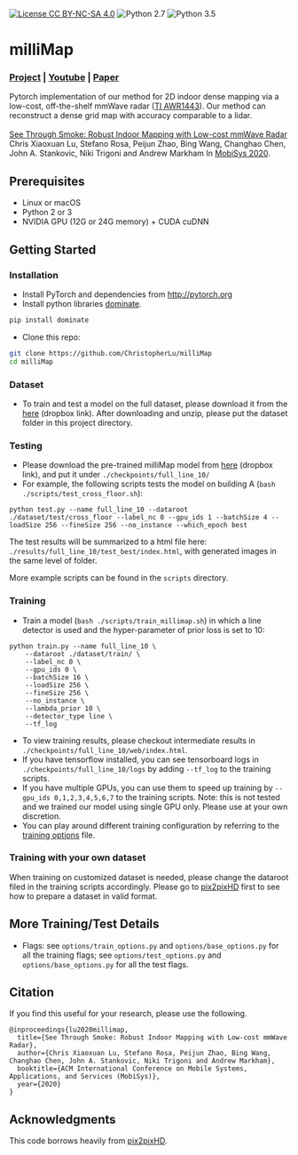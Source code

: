 [![License CC BY-NC-SA 4.0](https://img.shields.io/badge/license-CC4.0-blue.svg)](https://creativecommons.org/licenses/by-nc-sa/4.0/legalcode)
![Python 2.7](https://img.shields.io/badge/python-2.7-green.svg)
![Python 3.5](https://img.shields.io/badge/python-2.7-green.svg)

# milliMap
### [Project](https://christopherlu.github.io/publications/millimap) | [Youtube](https://www.youtube.com/watch?v=VnxS-jsr4vk&feature=youtu.be) | [Paper](https://christopherlu.github.io/files/papers/[MobiSys2020]milliMap.pdf) <br>
Pytorch implementation of our method for 2D indoor dense mapping via a low-cost, off-the-shelf mmWave radar ([TI AWR1443](https://www.ti.com/product/AWR1443)). Our method can reconstruct a dense grid map with accuracy comparable to a lidar. <br><br>
[See Through Smoke: Robust Indoor Mapping with Low-cost mmWave Radar](https://christopherlu.github.io/publications/millimap)  
Chris Xiaoxuan Lu, Stefano Rosa, Peijun Zhao, Bing Wang, Changhao Chen, John A. Stankovic, Niki Trigoni and Andrew Markham
In [MobiSys 2020](https://www.sigmobile.org/mobisys/2020/).  

## Prerequisites
- Linux or macOS
- Python 2 or 3
- NVIDIA GPU (12G or 24G memory) + CUDA cuDNN

## Getting Started
### Installation
- Install PyTorch and dependencies from http://pytorch.org
- Install python libraries [dominate](https://github.com/Knio/dominate).
```bash
pip install dominate
```
- Clone this repo:
```bash
git clone https://github.com/ChristopherLu/milliMap
cd milliMap
```

### Dataset
- To train and test a model on the full dataset, please download it from the [here](https://www.dropbox.com/sh/n7515aw0pc52chx/AAAjJqAZq26h-H_lCuMq7MeMa?dl=0) (dropbox link).
After downloading and unzip, please put the dataset folder in this project directory.

### Testing
- Please download the pre-trained milliMap model from [here](https://www.dropbox.com/s/nfwq1cjcnznadzc/best_net_G.pth?dl=0) (dropbox link), and put it under `./checkpoints/full_line_10/`
- For example, the following scripts tests the model on building A (`bash ./scripts/test_cross_floor.sh`):
```#!/bin/bash
python test.py --name full_line_10 --dataroot ./dataset/test/cross_floor --label_nc 0 --gpu_ids 1 --batchSize 4 --loadSize 256 --fineSize 256 --no_instance --which_epoch best
```
The test results will be summarized to a html file here: `./results/full_line_10/test_best/index.html`, with generated images in the same level of folder.

More example scripts can be found in the `scripts` directory.

### Training
- Train a model (`bash ./scripts/train_millimap.sh`) in which a line detector is used and the hyper-parameter of prior loss is set to 10:
```############## To train the model with new line detectors #############
python train.py --name full_line_10 \
    --dataroot ./dataset/train/ \
    --label_nc 0 \
    --gpu_ids 0 \
    --batchSize 16 \
    --loadSize 256 \
    --fineSize 256 \
    --no_instance \
    --lambda_prior 10 \
    --detector_type line \
    --tf_log
```
- To view training results, please checkout intermediate results in `./checkpoints/full_line_10/web/index.html`.
- If you have tensorflow installed, you can see tensorboard logs in `./checkpoints/full_line_10/logs` by adding `--tf_log` to the training scripts.
- If you have multiple GPUs, you can use them to speed up training by `--gpu_ids 0,1,2,3,4,5,6,7` to the training scripts. Note: this is not tested and we trained our model using single GPU only. Please use at your own discretion.
- You can play around different training configuration by referring to the [training options](https://github.com/ChristopherLu/milliMap/blob/master/options/train_options.py) file.  

### Training with your own dataset
When training on customized dataset is needed, please change the dataroot filed in the training scripts accordingly. Please go to [pix2pixHD](https://github.com/NVIDIA/pix2pixHD) first to see how to prepare a dataset in valid format.

## More Training/Test Details
- Flags: see `options/train_options.py` and `options/base_options.py` for all the training flags; see `options/test_options.py` and `options/base_options.py` for all the test flags.

## Citation

If you find this useful for your research, please use the following.

```
@inproceedings{lu2020millimap,
  title={See Through Smoke: Robust Indoor Mapping with Low-cost mmWave Radar},
  author={Chris Xiaoxuan Lu, Stefano Rosa, Peijun Zhao, Bing Wang, Changhao Chen, John A. Stankovic, Niki Trigoni and Andrew Markham},  
  booktitle={ACM International Conference on Mobile Systems, Applications, and Services (MobiSys)},
  year={2020}
}
```

## Acknowledgments
This code borrows heavily from [pix2pixHD](https://github.com/NVIDIA/pix2pixHD).
